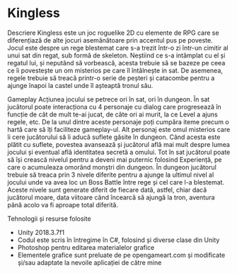 # Kingless

Descriere
Kingless este un joc roguelike 2D cu elemente de RPG care se diferențiază de alte jocuri asemănătoare prin accentul pus pe poveste.
Jocul este despre un rege blestemat care s-a trezit într-o zi într-un cimitir al unui sat din regat, sub formă de skeleton. Neștiind ce s-a intâmplat cu el și regatul lui, și neputând să vorbească, acesta trebuie să se bazeze pe ceea ce îi povestește un om misterios pe care îl întâlnește in sat. De asemenea, regele trebuie să treacă printr-o serie de peșteri și catacombe pentru a ajunge înapoi la castel unde îl așteaptă tronul său.

Gameplay
Acțiunea jocului se petrece ori în sat, ori în dungeon. În sat jucătorul poate interacționa cu 4 personaje cu dialog care progresează în funcție de cât de mult te-ai jucat, de câte ori ai murit, la ce Level a ajuns regele, etc. De la unul dintre aceste personaje poți cumpăra iteme precum o hartă care să îți faciliteze gameplay-ul. Alt personaj este omul misterios care îi cere jucătorului să îi aducă suflete găsite în dungeon. Când acesta este plătit cu suflete, povestea avansează și jucătorul află mai mult despre lumea jocului și eventual află identitatea secretă a omului. 
Tot în sat jucătorul poate să își crească nivelul pentru a deveni mai puternic folosind Experiență, pe care o acumuleaza omorând monștri din dungeon.
În dungeon jucătorul trebuie să treaca prin 3 nivele diferite pentru a ajunge la ultimul nivel al jocului unde va avea loc un Boss Battle între rege și cel care l-a blestemat. Aceste nivele sunt generate diferit de fiecare dată, astfel, chiar dacă jucătorul moare, data viitoare când încearcă să ajungă la tron, aventura până acolo va fi aproape total diferită.

Tehnologii și resurse folosite
-	Unity 2018.3.7f1 
-	Codul este scris în întregime în C#, folosind și diverse clase din Unity
-	Photoshop pentru editarea materialelor grafice
-	Elementele grafice sunt preluate de pe opengameart.com și modificate și/sau adaptate la nevoile aplicației de către mine

 
